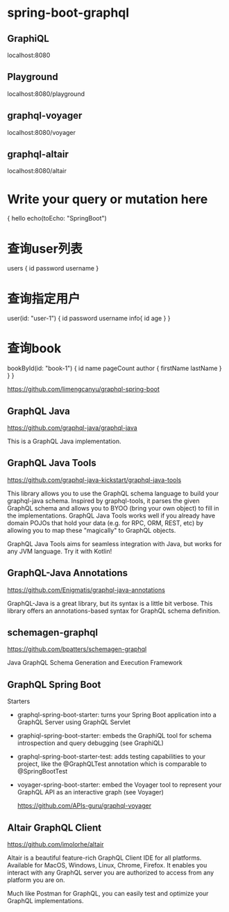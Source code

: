 # spring-boot-graphql

## GraphiQL

localhost:8080

## Playground

localhost:8080/playground

## graphql-voyager

localhost:8080/voyager

## graphql-altair

localhost:8080/altair

# Write your query or mutation here
{
  hello
  echo(toEcho: "SpringBoot")
  
  # 查询user列表
  users {
    id
    password
    username
  }

  # 查询指定用户
  user(id: "user-1") {
    id
    password
    username
    info{
      id
      age
    }
  }
  
  # 查询book
  bookById(id: "book-1") {
    id
    name
    pageCount
    author {
      firstName
      lastName
    }
  }
}

https://github.com/limengcanyu/graphql-spring-boot

## GraphQL Java

https://github.com/graphql-java/graphql-java

This is a GraphQL Java implementation.

## GraphQL Java Tools

https://github.com/graphql-java-kickstart/graphql-java-tools

This library allows you to use the GraphQL schema language to build your graphql-java schema. Inspired by graphql-tools, it parses the given GraphQL schema and allows you to BYOO (bring your own object) to fill in the implementations. GraphQL Java Tools works well if you already have domain POJOs that hold your data (e.g. for RPC, ORM, REST, etc) by allowing you to map these "magically" to GraphQL objects.

GraphQL Java Tools aims for seamless integration with Java, but works for any JVM language. Try it with Kotlin!

## GraphQL-Java Annotations

https://github.com/Enigmatis/graphql-java-annotations

GraphQL-Java is a great library, but its syntax is a little bit verbose. This library offers an annotations-based syntax for GraphQL schema definition.

## schemagen-graphql

https://github.com/bpatters/schemagen-graphql

Java GraphQL Schema Generation and Execution Framework

## GraphQL Spring Boot

Starters

* graphql-spring-boot-starter: turns your Spring Boot application into a GraphQL Server using GraphQL Servlet

* graphiql-spring-boot-starter: embeds the GraphiQL tool for schema introspection and query debugging (see GraphiQL)

* graphql-spring-boot-starter-test: adds testing capabilities to your project, like the @GraphQLTest annotation which is comparable to @SpringBootTest

* voyager-spring-boot-starter: embed the Voyager tool to represent your GraphQL API as an interactive graph (see Voyager)

  https://github.com/APIs-guru/graphql-voyager

## Altair GraphQL Client

https://github.com/imolorhe/altair

Altair is a beautiful feature-rich GraphQL Client IDE for all platforms. Available for MacOS, Windows, Linux, Chrome, Firefox. It enables you interact with any GraphQL server you are authorized to access from any platform you are on.

Much like Postman for GraphQL, you can easily test and optimize your GraphQL implementations.






